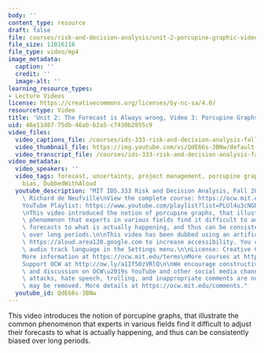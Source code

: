 ```yaml
---
body: ''
content_type: resource
draft: false
file: courses/risk-and-decision-analysis/unit-2-porcupine-graphic-video-3_360p_16_9.mp4
file_size: 11016116
file_type: video/mp4
image_metadata:
  caption: ''
  credit: ''
  image-alt: ''
learning_resource_types:
- Lecture Videos
license: https://creativecommons.org/licenses/by-nc-sa/4.0/
resourcetype: Video
title: 'Unit 2: The Forecast is Always wrong, Video 3: Porcupine Graphs'
uid: 46e11d87-75db-46ab-b2a5-c7430b2855c9
video_files:
  video_captions_file: /courses/ids-333-risk-and-decision-analysis-fall-2021/1TMgkTHm7N4IPTESz84p6sFEhnazd_PkI_transcript.webvtt
  video_thumbnail_file: https://img.youtube.com/vi/QdE66s-3BNw/default.jpg
  video_transcript_file: /courses/ids-333-risk-and-decision-analysis-fall-2021/1TMgkTHm7N4IPTESz84p6sFEhnazd_PkI_transcript.pdf
video_metadata:
  video_speakers: ''
  video_tags: forecast, uncertainty, project management, porcupine graphs, expert
    bias, DubbedWithAloud
  youtube_description: "MIT IDS.333 Risk and Decision Analysis, Fall 2021\nInstructor:\
    \ Richard de Neufville\nView the complete course: https://ocw.mit.edu/courses/ids-333-risk-and-decision-analysis-fall-2021/\n\
    YouTube Playlist: https://www.youtube.com/playlist?list=PLUl4u3cNGP62jwhTqp8_1kwrkDkxZhpQC\n\
    \nThis video introduced the notion of porcupine graphs, that illustrate the common\
    \ phenomenon that experts in various fields find it difficult to adjust their\
    \ forecasts to what is actually happening, and thus can be consistently biased\
    \ over long periods.\n\nThis video has been dubbed using an artificial voice via\
    \ https://aloud.area120.google.com to increase accessibility. You can change the\
    \ audio track language in the Settings menu.\n\nLicense: Creative Commons BY-NC-SA\n\
    More information at https://ocw.mit.edu/terms\nMore courses at https://ocw.mit.edu\n\
    Support OCW at http://ow.ly/a1If50zVRlQ\n\nWe encourage constructive comments\
    \ and discussion on OCW\u2019s YouTube and other social media channels. Personal\
    \ attacks, hate speech, trolling, and inappropriate comments are not allowed and\
    \ may be removed. More details at https://ocw.mit.edu/comments."
  youtube_id: QdE66s-3BNw
---
```

This video introduces the notion of porcupine graphs, that illustrate the common phenomenon that experts in various fields find it difficult to adjust their forecasts to what is actually happening, and thus can be consistently biased over long periods.